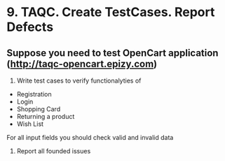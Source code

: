 # 9. TAQC. Create TestCases. Report Defects

## Suppose you need to test OpenCart application (http://taqc-opencart.epizy.com)

1.  Write test cases to verify functionalyties of
 * Registration
 * Login
 * Shopping Card 
 * Returning a product
 * Wish List

For all input fields you should check valid and invalid data

1. Report all founded issues

